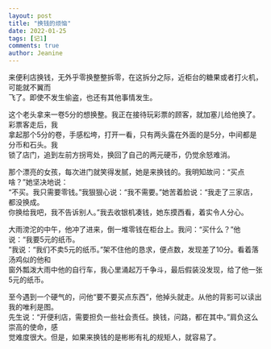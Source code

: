 ```yaml
---
layout: post
title: "换钱的烦恼"
date: 2022-01-25
tags: [记1]
comments: true
author: Jeanine 
---
```

来便利店换钱，无外乎零换整整拆零，在这拆分之际，近柜台的糖果或者打火机，可能就不翼而  
飞了。即使不发生偷盗，也还有其他事情发生。  

这个老头拿来一卷5分的想换整。我正在接待玩彩票的顾客，就加塞儿给他换了。彩票客走后，我  
拿起那个5分的卷，手感松垮，打开一看，只有两头露在外面的是5分，中间都是分币和石头。我  
锁了店门，追到左前方拐弯处，换回了自己的两元硬币，仍觉余怒难消。  

那个漂亮的女孩，每次进门就笑得发腻，她是来换钱的。我明知故问：“买点啥？”她坚决地说：  
“不买。我只需要零钱。”我狠狠心说：“我不需要。”她苦着脸说：“我走了三家店，都没换成。  
你换给我吧，我不告诉别人。”我去收银机凑钱，她东摸西看，着实令人分心。  

大雨滂沱的中午，他冲了进来，倒一堆零钱在柜台上。我问：“买什么？”他说：“我要5元的纸币。  
”我说：“我们不卖5元的纸币。”架不住他的恳求，便点数，发现差了10分。看着落汤鸡似的他和  
窗外瓢泼大雨中他的自行车，我心里涌起万千争斗，最后假装没发现，给了他一张5元的纸币。  

至今遇到一个硬气的，问他“要不要买点东西”，他掉头就走。从他的背影可以读出我的唯利是图。  
先生说：“开便利店，需要担负一些社会责任。换钱，问路，都在其中。”肩负这么崇高的使命，感  
觉难度很大。但是，如果来换钱的是彬彬有礼的规矩人，就容易了。
